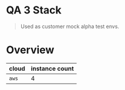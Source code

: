 # QA 3 Stack

> Used as customer mock alpha test envs.

# Overview

| cloud | instance count |
|-- | --|
| `aws` | 4 |
